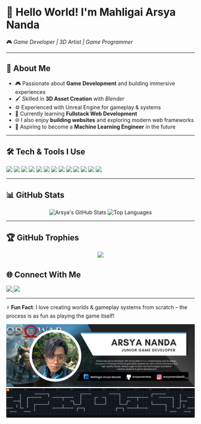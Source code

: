 # 👋 Hello World! I'm **Mahligai Arsya Nanda**  

🎮 *Game Developer | 3D Artist | Game Programmer* 

---

## 🚀 About Me  
- 🎮 Passionate about **Game Development** and building immersive experiences  
- 🖌️ Skilled in **3D Asset Creation** with *Blender*  
- ⚙️ Experienced with Unreal Engine for gameplay & systems  
- 🌱 Currently learning **Fullstack Web Development**  
- 🌐 I also enjoy **building websites** and exploring modern web frameworks  
- 🤖 Aspiring to become a **Machine Learning Engineer** in the future  

---

## 🛠️ Tech & Tools I Use  
<p align="left">
  <!-- Game Development -->
  <img src="https://img.shields.io/badge/Unreal%20Engine-313131?style=for-the-badge&logo=unrealengine&logoColor=white" />
  <img src="https://img.shields.io/badge/Unity-000000?style=for-the-badge&logo=unity&logoColor=white" />
  <img src="https://img.shields.io/badge/Blender-F5792A?style=for-the-badge&logo=blender&logoColor=white" />
  
  <!-- Programming -->
  <img src="https://img.shields.io/badge/C++-004482?style=for-the-badge&logo=c%2B%2B&logoColor=white" />
  <img src="https://img.shields.io/badge/Java-ED8B00?style=for-the-badge&logo=java&logoColor=white" />
  <img src="https://img.shields.io/badge/Python-3776AB?style=for-the-badge&logo=python&logoColor=white" />
  <img src="https://img.shields.io/badge/JavaScript-F7DF1E?style=for-the-badge&logo=javascript&logoColor=black" />

  <!-- Web Dev -->
  <img src="https://img.shields.io/badge/HTML5-E34F26?style=for-the-badge&logo=html5&logoColor=white" />
  <img src="https://img.shields.io/badge/CSS3-1572B6?style=for-the-badge&logo=css3&logoColor=white" />
  <img src="https://img.shields.io/badge/Tailwind_CSS-38B2AC?style=for-the-badge&logo=tailwind-css&logoColor=white" />
  <img src="https://img.shields.io/badge/PHP-777BB4?style=for-the-badge&logo=php&logoColor=white" />
  <img src="https://img.shields.io/badge/Laravel-FF2D20?style=for-the-badge&logo=laravel&logoColor=white" />
  <img src="https://img.shields.io/badge/Node.js-339933?style=for-the-badge&logo=nodedotjs&logoColor=white" />
</p>

---

## 📊 GitHub Stats  
<p align="center">
  <img src="https://github-readme-stats.vercel.app/api?username=Arsyanandaa&show_icons=true&theme=radical" alt="Arsya's GitHub Stats" height="165"/>
  <img src="https://github-readme-stats.vercel.app/api/top-langs/?username=Arsyanandaa&layout=compact&theme=radical" alt="Top Languages" height="165"/>
</p>

---

## 🏆 GitHub Trophies
<p align="center">
  <img src="https://github-profile-trophy.vercel.app/?username=Arsyanandaa&theme=radical&no-frame=true&no-bg=true&margin-w=15" />
</p>

## 🌐 Connect With Me  
<p align="left">
  <a href="https://www.linkedin.com/in/mahligai-arsya-nanda-454659336/" target="_blank">
    <img src="https://img.shields.io/badge/LinkedIn-0077B5?style=for-the-badge&logo=linkedin&logoColor=white"/>
  </a>
  <a href="mailto:arsyanandaa10@gmail.com">
    <img src="https://img.shields.io/badge/Email-D14836?style=for-the-badge&logo=gmail&logoColor=white"/>
  </a>
</p>

---

⚡ **Fun Fact**: I love creating worlds & gameplay systems from scratch – the process is as fun as playing the game itself!  

![Mahligai Arsya Nanda](img/Linkedin%20Profile%20Header%20Mahligai%20Arsya%20Nanda.png)
![pacman graph](https://github.com/Arsyanandaa/Arsyanandaa/blob/output/pacman-contribution-graph-dark.svg)

